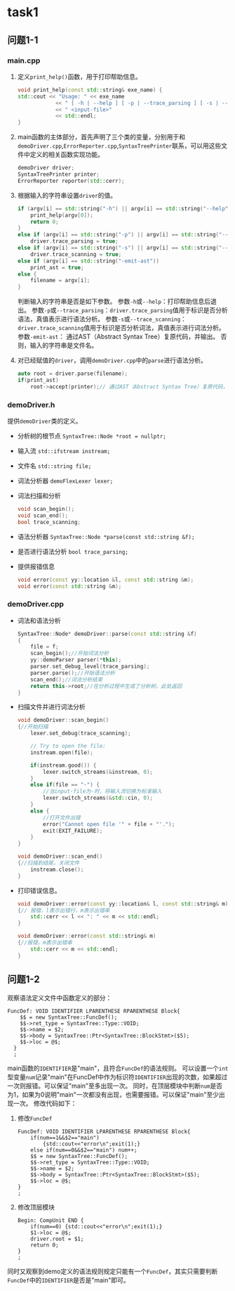 # task1
## 问题1-1

### main.cpp

1. 定义`print_help()`函数，用于打印帮助信息。
    ```c++
    void print_help(const std::string& exe_name) {
    std::cout << "Usage: " << exe_name
                << " [ -h | --help ] [ -p | --trace_parsing ] [ -s | --trace_scanning ] [ -emit-ast ]"
                << " <input-file>"
                << std::endl;
    }
    ```         


2. main函数的主体部分，首先声明了三个类的变量，分别用于和`demoDriver.cpp`,`ErrorReporter.cpp`,`SyntaxTreePrinter`联系，可以用这些文件中定义的相关函数实现功能。
    ```c++
    demoDriver driver;
    SyntaxTreePrinter printer;
    ErrorReporter reporter(std::cerr);
    ```         


3. 根据输入的字符串设置`driver`的值。
    ```c++
    if (argv[i] == std::string("-h") || argv[i] == std::string("--help")) {
        print_help(argv[0]); 
        return 0;
    }
    else if (argv[i] == std::string("-p") || argv[i] == std::string("--trace_parsing"))
        driver.trace_parsing = true; 
    else if (argv[i] == std::string("-s") || argv[i] == std::string("--trace_scanning"))
        driver.trace_scanning = true; 
    else if (argv[i] == std::string("-emit-ast"))
        print_ast = true;
    else {
        filename = argv[i];
    }
    ```
    判断输入的字符串是否是如下参数。
    参数`-h`或`--help`：打印帮助信息后退出。
    参数`-p`或`--trace_parsing`：`driver.trace_parsing`值用于标识是否分析语法，真值表示进行语法分析。
    参数`-s`或`--trace_scanning`：`driver.trace_scanning`值用于标识是否分析词法，真值表示进行词法分析。
    参数`-emit-ast`： 通过AST（Abstract Syntax Tree）复原代码，并输出。
    否则，输入的字符串是文件名。    


4. 对已经赋值的`driver`，调用`demoDriver.cpp`中的`parse`进行语法分析。
    ```c++
    auto root = driver.parse(filename);
    if(print_ast)
        root->accept(printer);// 通过AST（Abstract Syntax Tree）复原代码，并输出。
    ``` 

### demoDriver.h
提供`demoDriver`类的定义。
- 分析树的根节点
    `SyntaxTree::Node *root = nullptr;`
    
- 输入流
    `std::ifstream instream;`

- 文件名
    `std::string file;`

- 词法分析器
    `demoFlexLexer lexer;`     

- 词法扫描和分析
    ```c++
    void scan_begin();
    void scan_end();
    bool trace_scanning;
    ```

- 语法分析器
    `SyntaxTree::Node *parse(const std::string &f);`

- 是否进行语法分析
    `bool trace_parsing;`

- 提供报错信息
    ```c++
    void error(const yy::location &l, const std::string &m);
    void error(const std::string &m);
    ```

### demoDriver.cpp

- 词法和语法分析
    ```c++
    SyntaxTree::Node* demoDriver::parse(const std::string &f)
    {
        file = f; 
        scan_begin();//开始词法分析
        yy::demoParser parser(*this);
        parser.set_debug_level(trace_parsing);
        parser.parse();//开始语法分析
        scan_end();//词法分析结束
        return this->root;//在分析过程中生成了分析树，此处返回
    }
    ```


- 扫描文件并进行词法分析
    ```c++
    void demoDriver::scan_begin()
    {//开始扫描
        lexer.set_debug(trace_scanning);

        // Try to open the file:
        instream.open(file);

        if(instream.good()) {
            lexer.switch_streams(&instream, 0);
        }
        else if(file == "-") {
            //当input-file为-时，将输入流切换为标准输入
            lexer.switch_streams(&std::cin, 0);
        }
        else {
            //打开文件出错
            error("Cannot open file '" + file + "'.");
            exit(EXIT_FAILURE);
        }
    }

    void demoDriver::scan_end()
    {//扫描到结尾，关闭文件
        instream.close();
    }
    ```

- 打印错误信息。
    ```c++
    void demoDriver::error(const yy::location& l, const std::string& m)
    {// 报错，l表示出错行，m表示出错串
        std::cerr << l << ": " << m << std::endl;
    }

    void demoDriver::error(const std::string& m)
    {//报错，m表示出错串
        std::cerr << m << std::endl;
    }
    ```

## 问题1-2
观察语法定义文件中函数定义的部分：
```bison
FuncDef: VOID IDENTIFIER LPARENTHESE RPARENTHESE Block{
    $$ = new SyntaxTree::FuncDef();
    $$->ret_type = SyntaxTree::Type::VOID;
    $$->name = $2;
    $$->body = SyntaxTree::Ptr<SyntaxTree::BlockStmt>($5);
    $$->loc = @$;
  }
  ;
```
main函数的`IDENTIFIER`是"main"，且符合`FuncDef`的语法规则。
可以设置一个`int`型变量`num`记录"main"在FuncDef中作为标识符`IDENTIFIER`出现的次数，如果超过一次则报错。可以保证"main"至多出现一次。
同时，在顶层模块中判断`num`是否为1，如果为0说明"main"一次都没有出现，也需要报错。可以保证"main"至少出现一次。
修改代码如下：
1. 修改`FuncDef`
    ```bison
    FuncDef: VOID IDENTIFIER LPARENTHESE RPARENTHESE Block{
        if(num==1&&$2=="main")     
            {std::cout<<"error\n";exit(1);}
        else if(num==0&&$2=="main") num++;
        $$ = new SyntaxTree::FuncDef();
        $$->ret_type = SyntaxTree::Type::VOID;
        $$->name = $2;
        $$->body = SyntaxTree::Ptr<SyntaxTree::BlockStmt>($5);
        $$->loc = @$;
    }
    ;
    ```
2. 修改顶层模块
    ```bison
    Begin: CompUnit END {
        if(num==0) {std::cout<<"error\n";exit(1);}
        $1->loc = @$;
        driver.root = $1;
        return 0;
    }
    ;
    ```
同时又观察到demo定义的语法规则规定只能有一个`FuncDef`，其实只需要判断`FuncDef`中的`IDENTIFIER`是否是"main"即可。

